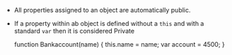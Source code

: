 * All properties assigned to an object are automatically public.
* If a property within ab object is defined without a `this` and with a standard `var` then it is considered Private

    

















     function Bankaccount(name) {
      this.name = name;
      var account = 4500;
    }